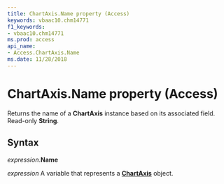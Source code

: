 ```yaml
---
title: ChartAxis.Name property (Access)
keywords: vbaac10.chm14771
f1_keywords:
- vbaac10.chm14771
ms.prod: access
api_name:
- Access.ChartAxis.Name
ms.date: 11/28/2018
---
```



# ChartAxis.Name property (Access)

Returns the name of a **ChartAxis** instance based on its associated field. Read-only **String**.


## Syntax

_expression_.**Name**

_expression_ A variable that represents a **[ChartAxis](Access.ChartAxis.md)** object.


